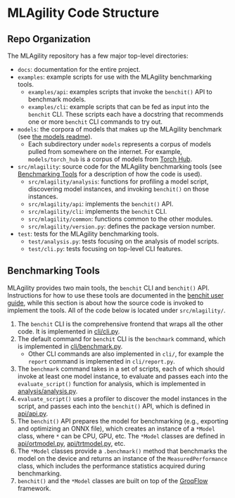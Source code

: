 # MLAgility Code Structure

## Repo Organization

The MLAgility repository has a few major top-level directories:
- `docs`: documentation for the entire project.
- `examples`: example scripts for use with the MLAgility benchmarking tools.
  - `examples/api`: examples scripts that invoke the `benchit()` API to benchmark models.
  - `examples/cli`: example scripts that can be fed as input into the `benchit` CLI. These scripts each have a docstring that recommends one or more `benchit` CLI commands to try out.
- `models`: the corpora of models that makes up the MLAgility benchmark (see [the models readme](https://github.com/groq/mlagility/blob/main/models/readme.md)).
  - Each subdirectory under `models` represents a corpus of models pulled from somewhere on the internet. For example, `models/torch_hub` is a corpus of models from [Torch Hub](https://github.com/pytorch/hub).
- `src/mlagility`: source code for the MLAgility benchmarking tools (see [Benchmarking Tools](#benchmarking-tools) for a description of how the code is used).
  - `src/mlagility/analysis`: functions for profiling a model script, discovering model instances, and invoking `benchit()` on those instances.
  - `src/mlagility/api`: implements the `benchit()` API.
  - `src/mlagility/cli`: implements the `benchit` CLI.
  - `src/mlagility/common`: functions common to the other modules.
  - `src/mlagility/version.py`: defines the package version number.
- `test`: tests for the MLAgility benchmarking tools.
  - `test/analysis.py`: tests focusing on the analysis of model scripts.
  - `test/cli.py`: tests focusing on top-level CLI features.

## Benchmarking Tools

MLAgility provides two main tools, the `benchit` CLI and `benchit()` API. Instructions for how to use these tools are documented in the [benchit user guide](https://github.com/groq/mlagility/blob/main/docs/benchit_user_guide.md), while this section is about how the source code is invoked to implement the tools. All of the code below is located under `src/mlagility/`.

1. The `benchit` CLI is the comprehensive frontend that wraps all the other code. It is implemented in [cli/cli.py](https://github.com/groq/mlagility/blob/main/src/mlagility/cli/cli.py).
1. The default command for `benchit` CLI is the `benchmark` command, which is implemented in [cli/benchmark.py](https://github.com/groq/mlagility/blob/main/src/mlagility/cli/benchmark.py).
    - Other CLI commands are also implemented in `cli/`, for example the `report` command is implemented in `cli/report.py`.
1. The `benchmark` command takes in a set of scripts, each of which should invoke at least one model instance, to evaluate and passes each into the `evaluate_script()` function for analysis, which is implemented in [analysis/analysis.py](https://github.com/groq/mlagility/blob/main/src/mlagility/analysis/analysis.py).
1. `evaluate_script()` uses a profiler to discover the model instances in the script, and passes each into the `benchit()` API, which is defined in [api/api.py](https://github.com/groq/mlagility/blob/main/src/mlagility/api/api.py).
1. The `benchit()` API prepares the model for benchmarking (e.g., exporting and optimizing an ONNX file), which creates an instance of a `*Model` class, where `*` can be CPU, GPU, etc. The `*Model` classes are defined in [api/ortmodel.py](https://github.com/groq/mlagility/blob/main/src/mlagility/api/ortmodel.py), [api/trtmodel.py](https://github.com/groq/mlagility/blob/main/src/mlagility/api/trtmodel.py), etc.
1. The `*Model` classes provide a `.benchmark()` method that benchmarks the model on the device and returns an instance of the `MeasuredPerformance` class, which includes the performance statistics acquired during benchmarking.
1. `benchit()` and the `*Model` classes are built on top of the [GroqFlow](https://github.com/groq/groqflow) framework.